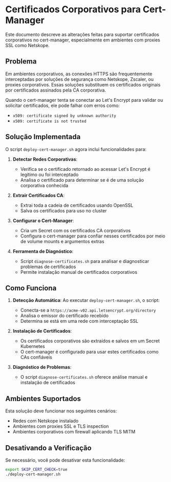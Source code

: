 # Certificados Corporativos para Cert-Manager

Este documento descreve as alterações feitas para suportar certificados corporativos no cert-manager, especialmente em ambientes com proxies SSL como Netskope.

## Problema

Em ambientes corporativos, as conexões HTTPS são frequentemente interceptadas por soluções de segurança como Netskope, Zscaler, ou proxies corporativos. Essas soluções substituem os certificados originais por certificados assinados pela CA corporativa.

Quando o cert-manager tenta se conectar ao Let's Encrypt para validar ou solicitar certificados, ele pode falhar com erros como:
- `x509: certificate signed by unknown authority`
- `x509: certificate is not trusted`

## Solução Implementada

O script `deploy-cert-manager.sh` agora inclui funcionalidades para:

1. **Detectar Redes Corporativas**:
   - Verifica se o certificado retornado ao acessar Let's Encrypt é legítimo ou foi interceptado
   - Analisa o certificado para determinar se é de uma solução corporativa conhecida

2. **Extrair Certificados CA**:
   - Extrai toda a cadeia de certificados usando OpenSSL
   - Salva os certificados para uso no cluster

3. **Configurar o Cert-Manager**:
   - Cria um Secret com os certificados CA corporativos
   - Configura o cert-manager para confiar nesses certificados por meio de volume mounts e argumentos extras

4. **Ferramenta de Diagnóstico**:
   - Script `diagnose-certificates.sh` para analisar e diagnosticar problemas de certificados
   - Permite instalação manual de certificados corporativos

## Como Funciona

1. **Detecção Automática**: Ao executar `deploy-cert-manager.sh`, o script:
   - Conecta-se a `https://acme-v02.api.letsencrypt.org/directory`
   - Analisa o emissor do certificado recebido
   - Determina se está em uma rede com interceptação SSL

2. **Instalação de Certificados**:
   - Os certificados corporativos são extraídos e salvos em um Secret Kubernetes
   - O cert-manager é configurado para usar estes certificados como CAs confiáveis 

3. **Diagnóstico de Problemas**:
   - O script `diagnose-certificates.sh` oferece análise manual e instalação de certificados

## Ambientes Suportados

Esta solução deve funcionar nos seguintes cenários:
- Redes com Netskope instalado
- Ambientes com proxies SSL e TLS inspection
- Ambientes corporativos com firewall aplicando TLS MITM

## Desativando a Verificação

Se necessário, você pode desativar esta funcionalidade:
```bash
export SKIP_CERT_CHECK=true
./deploy-cert-manager.sh
```
